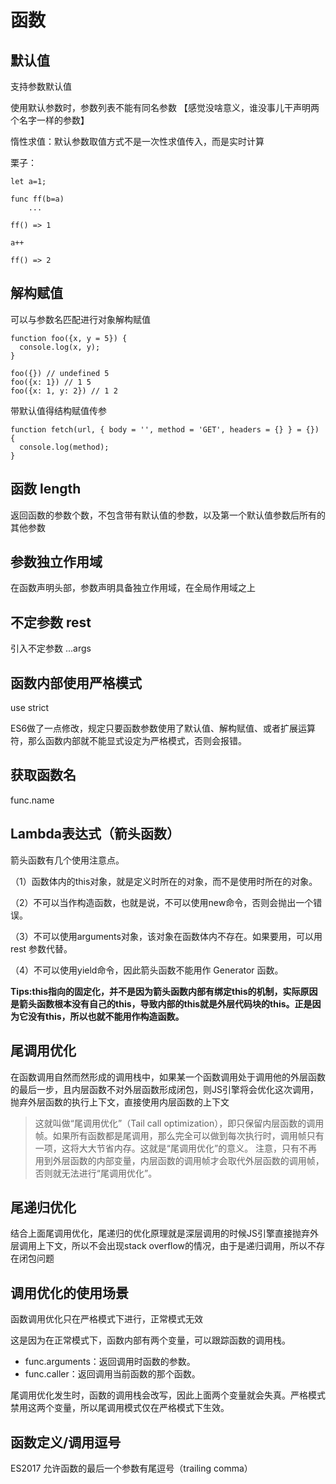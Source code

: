# 函数

## 默认值

支持参数默认值

使用默认参数时，参数列表不能有同名参数 【感觉没啥意义，谁没事儿干声明两个名字一样的参数】

惰性求值：默认参数取值方式不是一次性求值传入，而是实时计算

栗子：

	let a=1;
	
	func ff(b=a)
		...
	
	ff() => 1
	
	a++
	
	ff() => 2


## 解构赋值

可以与参数名匹配进行对象解构赋值

	function foo({x, y = 5}) {
	  console.log(x, y);
	}
	
	foo({}) // undefined 5
	foo({x: 1}) // 1 5
	foo({x: 1, y: 2}) // 1 2

带默认值得结构赋值传参

	function fetch(url, { body = '', method = 'GET', headers = {} } = {}) {
	  console.log(method);
	}

## 函数 length

返回函数的参数个数，不包含带有默认值的参数，以及第一个默认值参数后所有的其他参数

## 参数独立作用域

在函数声明头部，参数声明具备独立作用域，在全局作用域之上

## 不定参数 rest

引入不定参数 ...args

## 函数内部使用严格模式 

use strict

ES6做了一点修改，规定只要函数参数使用了默认值、解构赋值、或者扩展运算符，那么函数内部就不能显式设定为严格模式，否则会报错。

## 获取函数名

func.name

## Lambda表达式（箭头函数）

箭头函数有几个使用注意点。

（1）函数体内的this对象，就是定义时所在的对象，而不是使用时所在的对象。

（2）不可以当作构造函数，也就是说，不可以使用new命令，否则会抛出一个错误。

（3）不可以使用arguments对象，该对象在函数体内不存在。如果要用，可以用 rest 参数代替。

（4）不可以使用yield命令，因此箭头函数不能用作 Generator 函数。

**Tips:this指向的固定化，并不是因为箭头函数内部有绑定this的机制，实际原因是箭头函数根本没有自己的this，导致内部的this就是外层代码块的this。正是因为它没有this，所以也就不能用作构造函数。**

## 尾调用优化

在函数调用自然而然形成的调用栈中，如果某一个函数调用处于调用他的外层函数的最后一步，且内层函数不对外层函数形成闭包，则JS引擎将会优化这次调用，抛弃外层函数的执行上下文，直接使用内层函数的上下文

>这就叫做“尾调用优化”（Tail call optimization），即只保留内层函数的调用帧。如果所有函数都是尾调用，那么完全可以做到每次执行时，调用帧只有一项，这将大大节省内存。这就是“尾调用优化”的意义。
注意，只有不再用到外层函数的内部变量，内层函数的调用帧才会取代外层函数的调用帧，否则就无法进行“尾调用优化”。

## 尾递归优化

结合上面尾调用优化，尾递归的优化原理就是深层调用的时候JS引擎直接抛弃外层调用上下文，所以不会出现stack overflow的情况，由于是递归调用，所以不存在闭包问题


## 调用优化的使用场景

函数调用优化只在严格模式下进行，正常模式无效

这是因为在正常模式下，函数内部有两个变量，可以跟踪函数的调用栈。

- func.arguments：返回调用时函数的参数。
- func.caller：返回调用当前函数的那个函数。

尾调用优化发生时，函数的调用栈会改写，因此上面两个变量就会失真。严格模式禁用这两个变量，所以尾调用模式仅在严格模式下生效。

## 函数定义/调用逗号

ES2017 允许函数的最后一个参数有尾逗号（trailing comma）